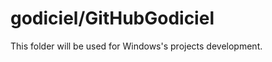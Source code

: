 godiciel/GitHubGodiciel
=======================
This folder will be used for Windows's projects development.